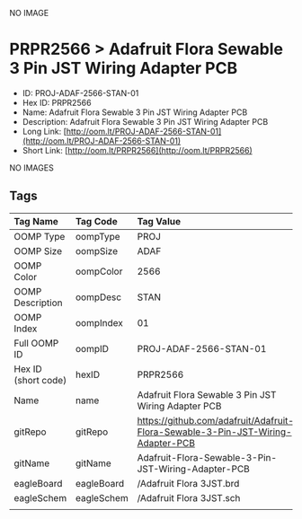 


  
NO IMAGE  
# PRPR2566 > Adafruit Flora Sewable 3 Pin JST Wiring Adapter PCB

- ID: PROJ-ADAF-2566-STAN-01
- Hex ID: PRPR2566
- Name: Adafruit Flora Sewable 3 Pin JST Wiring Adapter PCB
- Description: Adafruit Flora Sewable 3 Pin JST Wiring Adapter PCB
- Long Link: [http://oom.lt/PROJ-ADAF-2566-STAN-01](http://oom.lt/PROJ-ADAF-2566-STAN-01)
- Short Link: [http://oom.lt/PRPR2566](http://oom.lt/PRPR2566)
  
NO IMAGES  
## Tags
  

|Tag Name|Tag Code|Tag Value|
| :--- | :--- | :--- |
|OOMP Type|oompType|PROJ|
|OOMP Size|oompSize|ADAF|
|OOMP Color|oompColor|2566|
|OOMP Description|oompDesc|STAN|
|OOMP Index|oompIndex|01|
|Full OOMP ID|oompID|PROJ-ADAF-2566-STAN-01|
|Hex ID (short code)|hexID|PRPR2566|
|Name|name|Adafruit Flora Sewable 3 Pin JST Wiring Adapter PCB|
|gitRepo|gitRepo|https://github.com/adafruit/Adafruit-Flora-Sewable-3-Pin-JST-Wiring-Adapter-PCB|
|gitName|gitName|Adafruit-Flora-Sewable-3-Pin-JST-Wiring-Adapter-PCB|
|eagleBoard|eagleBoard|/Adafruit Flora 3JST.brd|
|eagleSchem|eagleSchem|/Adafruit Flora 3JST.sch|
||||
